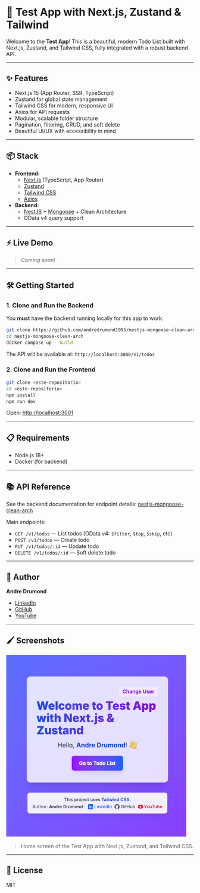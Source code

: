# 🚀 Test App with Next.js, Zustand & Tailwind

Welcome to the **Test App**! This is a beautiful, modern Todo List built with Next.js, Zustand, and Tailwind CSS, fully integrated with a robust backend API.

---

## ✨ Features

- Next.js 15 (App Router, SSR, TypeScript)
- Zustand for global state management
- Tailwind CSS for modern, responsive UI
- Axios for API requests
- Modular, scalable folder structure
- Pagination, filtering, CRUD, and soft delete
- Beautiful UI/UX with accessibility in mind

---

## 📦 Stack

- **Frontend:**
  - [Next.js](https://nextjs.org/) (TypeScript, App Router)
  - [Zustand](https://zustand-demo.pmnd.rs/)
  - [Tailwind CSS](https://tailwindcss.com/)
  - [Axios](https://axios-http.com/)
- **Backend:**
  - [NestJS](https://nestjs.com/) + [Mongoose](https://mongoosejs.com/) + Clean Architecture
  - OData v4 query support

---

## ⚡️ Live Demo

> _Coming soon!_

---

## 🛠️ Getting Started

### 1. Clone and Run the Backend

You **must** have the backend running locally for this app to work:

```bash
git clone https://github.com/andredrumond1995/nestjs-mongoose-clean-arch.git
cd nestjs-mongoose-clean-arch
docker compose up --build
```

The API will be available at: `http://localhost:3000/v1/todos`

### 2. Clone and Run the Frontend

```bash
git clone <este-repositorio>
cd <este-repositorio>
npm install
npm run dev
```

Open: [http://localhost:3001](http://localhost:3001)

---

## 📋 Requirements

- Node.js 18+
- Docker (for backend)

---

## 📚 API Reference

See the backend documentation for endpoint details: [nestjs-mongoose-clean-arch](https://github.com/andredrumond1995/nestjs-mongoose-clean-arch)

Main endpoints:
- `GET /v1/todos` — List todos (OData v4: `$filter`, `$top`, `$skip`, etc)
- `POST /v1/todos` — Create todo
- `PUT /v1/todos/:id` — Update todo
- `DELETE /v1/todos/:id` — Soft delete todo

---

## 👤 Author

**Andre Drumond**

- [LinkedIn](https://www.linkedin.com/in/andre-drumond/)
- [GitHub](https://github.com/andredrumond1995)
- [YouTube](https://www.youtube.com/@drumonddev)

---

## 🖌️ Screenshots

![Home page screenshot](public/screenshots/home-screenshot.png)

> Home screen of the Test App with Next.js, Zustand, and Tailwind CSS.

---

## 📄 License

MIT
